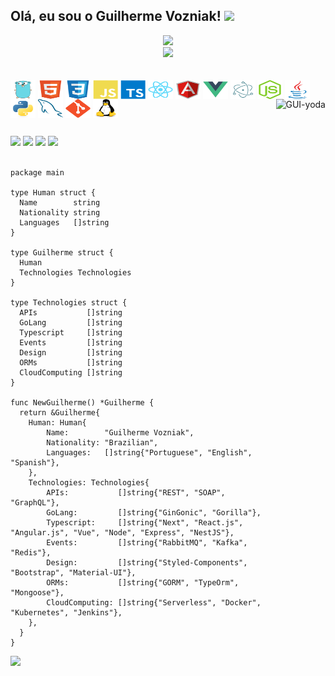 ## Olá, eu sou o Guilherme Vozniak! <img src="https://raw.githubusercontent.com/iampavangandhi/iampavangandhi/master/gifs/Hi.gif" width="30px">

<!-- GITHUB Stats abaixo-->
<div>
  <div align="center">
    <!-- Streak -->
    <a href="https://github.com/GuilhermeVozniak">
      <img  height="150em" src="https://github-readme-streak-stats.herokuapp.com?user=GuilhermeVozniak&theme=tokyonight"/>
    </a>
    <br />
    <!-- Streak -->
    <!-- <a href="https://github.com/GuilhermeVozniak">
      <img  height="150em" src="https://github-readme-stats.vercel.app/api?username=GuilhermeVozniak&show_icons=true&theme=dark&include_all_commits=true&count_private=true"/>
    </a> -->
    <!-- Most Used Languages -->
    <a href="https://github.com/GuilhermeVozniak">
      <img height="150em" src="https://github-readme-stats.vercel.app/api/top-langs/?username=GuilhermeVozniak&layout=compact&langs_count=7&theme=dark"/>
    </a>
    <!--TROFEUS-->
    <br />
<!--     <img height="120em" src="https://github-profile-trophy.vercel.app/?username=GuilhermeVozniak&row=1&theme=darkhub"/> -->
  </div> 

<br />
  
<!-- Icones das linguagens abaixo-->
<div style="display: inline_block;"><br>
  <img align="center" alt="GUI-Go" height="30" width="40" src="https://raw.githubusercontent.com/devicons/devicon/master/icons/go/go-original.svg">
  <img align="center" alt="GUI-HTML" height="30" width="40" src="https://raw.githubusercontent.com/devicons/devicon/master/icons/html5/html5-original.svg">
  <img align="center" alt="GUI-CSS" height="30" width="40" src="https://raw.githubusercontent.com/devicons/devicon/master/icons/css3/css3-original.svg">
  <img align="center" alt="GUI-Js" height="30" width="40" src="https://raw.githubusercontent.com/devicons/devicon/master/icons/javascript/javascript-plain.svg">
  <img align="center" alt="GUI-Ts" height="30" width="40" src="https://raw.githubusercontent.com/devicons/devicon/master/icons/typescript/typescript-plain.svg">
  <img align="center" alt="GUI-React" height="30" width="40" src="https://raw.githubusercontent.com/devicons/devicon/master/icons/react/react-original.svg">
  <img align="center" alt="GUI-Angular" height="30" width="40" src="https://raw.githubusercontent.com/devicons/devicon/master/icons/angularjs/angularjs-original.svg">
  <img align="center" alt="GUI-Vue" height="30" width="40" src="https://raw.githubusercontent.com/devicons/devicon/master/icons/vuejs/vuejs-original.svg">
  <img align="center" alt="GUI-GIT" height="30" width="40" src="https://raw.githubusercontent.com/devicons/devicon/master/icons/electron/electron-original.svg">
  <img align="center" alt="GUI-React" height="30" width="40" src="https://raw.githubusercontent.com/devicons/devicon/master/icons/nodejs/nodejs-original.svg">
  <img align="center" alt="GUI-React" height="30" width="40" src="https://raw.githubusercontent.com/devicons/devicon/master/icons/java/java-original.svg">
  <img align="center" alt="GUI-Python" height="30" width="40" src="https://raw.githubusercontent.com/devicons/devicon/master/icons/python/python-original.svg">
  <img align="center" alt="GUI-MySQL" height="30" width="40" src="https://raw.githubusercontent.com/devicons/devicon/master/icons/mysql/mysql-original.svg">
  <img align="center" alt="GUI-GIT" height="30" width="40" src="https://raw.githubusercontent.com/devicons/devicon/master/icons/git/git-original.svg">
  <img align="center" alt="GUI-Linux" height="30" width="40" src="https://raw.githubusercontent.com/devicons/devicon/master/icons/linux/linux-original.svg">
  <img height="120em" align="right" alt="GUI-yoda" src="https://github.com/GuilhermeVozniak/GuilhermeVozniak/blob/main/Captura%20de%20Tela%202021-09-14%20às%2009.52.51.png?raw=true">
</div>

##

<!-- Redes Sociais a baixo -->
<div> 
  <a href="https://instagram.com/gui.vozniak" target="_blank"><img src="https://img.shields.io/badge/-Instagram-%23E4405F?style=for-the-badge&logo=instagram&logoColor=white" target="_blank"></a> 
  <a href = "mailto:gui336699@gmail.com"><img src="https://img.shields.io/badge/-Gmail-%23333?style=for-the-badge&logo=gmail&logoColor=white" target="_blank"></a>
  <a href="https://br.linkedin.com/in/guilherme-vozniak-229428122" target="_blank"><img src="https://img.shields.io/badge/-LinkedIn-%230077B5?style=for-the-badge&logo=linkedin&logoColor=white" target="_blank"></a>
  <a href="https://discord.gg/fAfsdCb3" target="_blank"><img src="https://img.shields.io/badge/Discord-7289DA?style=for-the-badge&logo=discord&logoColor=white" target="_blank"></a>
</div>

<br />

<div>
  
  ```
package main

type Human struct {
    Name        string
    Nationality string
    Languages   []string
}

type Guilherme struct {
    Human
    Technologies Technologies
}

type Technologies struct {
    APIs           []string
    GoLang         []string
    Typescript     []string
    Events         []string
    Design         []string
    ORMs           []string
    CloudComputing []string
}

func NewGuilherme() *Guilherme {
    return &Guilherme{
      Human: Human{
          Name:        "Guilherme Vozniak",
          Nationality: "Brazilian",
          Languages:   []string{"Portuguese", "English", "Spanish"},
      },
      Technologies: Technologies{
          APIs:           []string{"REST", "SOAP", "GraphQL"},
          GoLang:         []string{"GinGonic", "Gorilla"},
          Typescript:     []string{"Next", "React.js", "Angular.js", "Vue", "Node", "Express", "NestJS"},
          Events:         []string{"RabbitMQ", "Kafka", "Redis"},
          Design:         []string{"Styled-Components", "Bootstrap", "Material-UI"},
          ORMs:           []string{"GORM", "TypeOrm", "Mongoose"},
          CloudComputing: []string{"Serverless", "Docker", "Kubernetes", "Jenkins"},
      },
    }
}

```
</div>   

<!-- <div align="center">
   
  ![Snake animation/animação da cobrinha](https://github.com/GuilhermeVozniak/GuilhermeVozniak/blob/output/github-contribution-grid-snake.svg)
 
</div>-->

  
<!--Total de Visitas-->
<div align="center">
 <p align="left"> 
   <img alingn="center" src="https://profile-counter.glitch.me/GuilhermeVozniak/count.svg" />
 </p>
</div>
